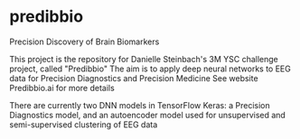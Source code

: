 # predibbio
Precision Discovery of Brain Biomarkers

This project is the repository for Danielle Steinbach's 3M YSC challenge project, called "Predibbio"
The aim is to apply deep neural networks to EEG data for Precision Diagnostics and Precision Medicine
See website Predibbio.ai for more details

There are currently two DNN models in TensorFlow Keras:
a Precision Diagnostics model, and an autoencoder model used for unsupervised and semi-supervised clustering of EEG data
